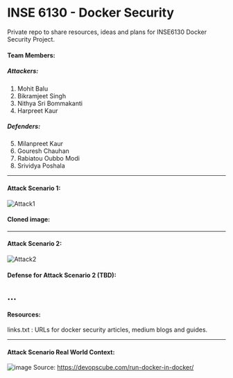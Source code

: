 # INSE 6130 - Docker Security

Private repo to share resources, ideas and plans for INSE6130 Docker Security Project.

#### Team Members:

##### Attackers:

1. Mohit Balu 
2. Bikramjeet Singh
3. Nithya Sri Bommakanti
4. Harpreet Kaur

##### Defenders:

5. Milanpreet Kaur
6. Gouresh Chauhan
7. Rabiatou Oubbo Modi
8. Srividya Poshala

--------------------------------------

#### Attack Scenario 1:

![Attack1](https://user-images.githubusercontent.com/30471250/155872803-dde39599-1413-49c2-9a9c-818964e37d61.jpg)

#### Cloned image: 



--------------------------------------

#### Attack Scenario 2:

![Attack2](https://user-images.githubusercontent.com/30471250/158394824-8e08d380-17cd-4924-ba79-178240b9920b.jpg)

#### Defense for Attack Scenario 2 (TBD):
...
--------------------------------------
#### Resources:

links.txt : URLs for docker security articles, medium blogs and guides.

--------------------------------------

#### Attack Scenario Real World Context:

![image](https://user-images.githubusercontent.com/30471250/155866025-f3f907a8-41c7-499a-b84e-4b3eba46289b.png)
Source: https://devopscube.com/run-docker-in-docker/
